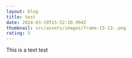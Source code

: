 ```yaml
---
layout: blog
title: test
date: 2024-03-19T15:52:10.994Z
thumbnail: src/assets/images/frame-15-13-.png
rating: 5
---
```

This is a text test
